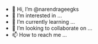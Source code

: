 - 👋 Hi, I’m @narendrageegks
- 👀 I’m interested in ...
- 🌱 I’m currently learning ...
- 💞️ I’m looking to collaborate on ...
- 📫 How to reach me ...

<!---
narendrageegks/narendrageegks is a ✨ special ✨ repository because its `README.md` (this file) appears on your GitHub profile.
You can click the Preview link to take a look at your changes.
--->
